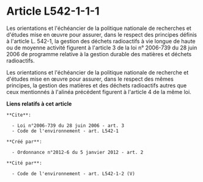 # Article L542-1-1-1

Les orientations et l'échéancier de la politique nationale de recherches et d'études mise en œuvre pour assurer, dans le
respect des principes définis à l'article L. 542-1, la gestion des déchets radioactifs à vie longue de haute ou de moyenne
activité figurent à l'article 3 de la loi n° 2006-739 du 28 juin 2006 de programme relative à la gestion durable des matières
et déchets radioactifs.

Les orientations et l'échéancier de la politique nationale de recherche et d'études mise en œuvre pour assurer, dans le
respect des mêmes principes, la gestion des matières et des déchets radioactifs autres que ceux mentionnés à l'alinéa
précédent figurent à l'article 4 de la même loi.

**Liens relatifs à cet article**

	**Cite**:

	  - Loi n°2006-739 du 28 juin 2006 - art. 3
	  - Code de l'environnement - art. L542-1

	**Créé par**:

	  - Ordonnance n°2012-6 du 5 janvier 2012 - art. 2

	**Cité par**:

	  - Code de l'environnement - art. L542-1-2 (V)
